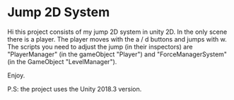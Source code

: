 # Jump 2D System


Hi this project consists of my jump 2D system in unity 2D.
In the only scene there is a player. The player moves with the a / d buttons and jumps with w. 
The scripts you need to adjust the jump (in their inspectors) are "PlayerManager" (in the gameObject "Player") and "ForceManagerSystem" (in the GameObject "LevelManager").

Enjoy.

P.S: the project uses the Unity 2018.3 version.
